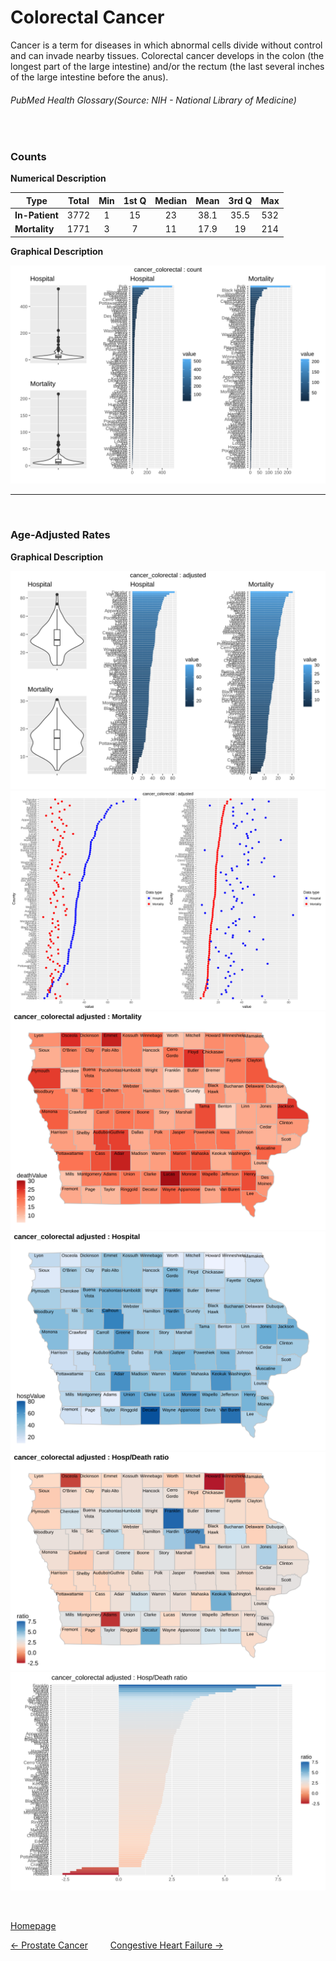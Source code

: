 # Colorectal Cancer

Cancer is a term for diseases in which abnormal cells divide without control and can invade nearby tissues. Colorectal cancer develops in the colon (the longest part of the large intestine) and/or the rectum (the last several inches of the large intestine before the anus).
###### PubMed Health Glossary(Source: NIH - National Library of Medicine)
<br>

### Counts

**Numerical Description**

Type | Total | Min | 1st Q | Median | Mean | 3rd Q | Max
---| :---: | :---: | :---: | :---: | :---: | :---: | :---:
**In-Patient** | 3772 | 1 | 15 | 23 | 38.1 | 35.5 | 532
**Mortality** | 1771 | 3 | 7 | 11 | 17.9 | 19 | 214

**Graphical Description**

![img](/images/cancer_colorectal_count_grid.svg)


***

<br>

### Age-Adjusted Rates

**Graphical Description**

![img](/images/cancer_colorectal_adjusted_grid.svg)
![img](/images/cancer_colorectal_adjusted_dotplots.svg)
![img](/images/cancer_colorectal_adjusted_dmap.svg)
![img](/images/cancer_colorectal_adjusted_hmap.svg)
![img](/images/cancer_colorectal_adjusted_rmap.svg)
![img](/images/cancer_colorectal_adjusted_ratiobar.svg)

<br>

[Homepage](https://jacob-a-clark.github.io/practicum/)

[<- Prostate Cancer](cancer_prostate.md) &emsp;&emsp; [Congestive Heart Failure ->](heart_failure.md)
